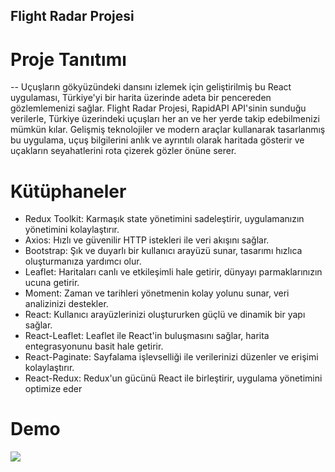 ## Flight Radar Projesi

# Proje Tanıtımı

-- Uçuşların gökyüzündeki dansını izlemek için geliştirilmiş bu React uygulaması, Türkiye'yi bir harita üzerinde adeta bir pencereden gözlemlemenizi sağlar. Flight Radar Projesi, RapidAPI API'sinin sunduğu verilerle, Türkiye üzerindeki uçuşları her an ve her yerde takip edebilmenizi mümkün kılar. Gelişmiş teknolojiler ve modern araçlar kullanarak tasarlanmış bu uygulama, uçuş bilgilerini anlık ve ayrıntılı olarak haritada gösterir ve uçakların seyahatlerini rota çizerek gözler önüne serer. 

# Kütüphaneler

- Redux Toolkit: Karmaşık state yönetimini sadeleştirir, uygulamanızın yönetimini kolaylaştırır.
- Axios: Hızlı ve güvenilir HTTP istekleri ile veri akışını sağlar.
- Bootstrap: Şık ve duyarlı bir kullanıcı arayüzü sunar, tasarımı hızlıca oluşturmanıza yardımcı olur.
- Leaflet: Haritaları canlı ve etkileşimli hale getirir, dünyayı parmaklarınızın ucuna getirir.
- Moment: Zaman ve tarihleri yönetmenin kolay yolunu sunar, veri analizinizi destekler.
- React: Kullanıcı arayüzlerinizi oluştururken güçlü ve dinamik bir yapı sağlar.
- React-Leaflet: Leaflet ile React'in buluşmasını sağlar, harita entegrasyonunu basit hale getirir.
- React-Paginate: Sayfalama işlevselliği ile verilerinizi düzenler ve erişimi kolaylaştırır.
- React-Redux: Redux'un gücünü React ile birleştirir, uygulama yönetimini optimize eder

# Demo 

![](https://github.com/Rasime-Dumlupunar/netflix_clone/blob/main/netflix_clone%20.gif)
